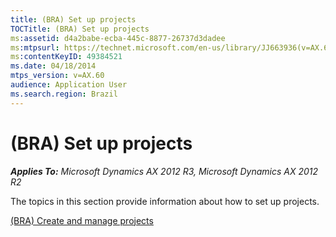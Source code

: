 ```yaml
---
title: (BRA) Set up projects
TOCTitle: (BRA) Set up projects
ms:assetid: d4a2babe-ecba-445c-8877-26737d3dadee
ms:mtpsurl: https://technet.microsoft.com/en-us/library/JJ663936(v=AX.60)
ms:contentKeyID: 49384521
ms.date: 04/18/2014
mtps_version: v=AX.60
audience: Application User
ms.search.region: Brazil
---
```


# (BRA) Set up projects 


_**Applies To:** Microsoft Dynamics AX 2012 R3, Microsoft Dynamics AX 2012 R2_

The topics in this section provide information about how to set up projects.

[(BRA) Create and manage projects](bra-create-and-manage-projects.md)

  


